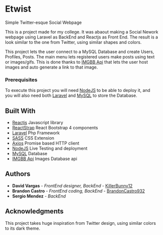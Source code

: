 # Etwist
 Simple Twitter-esque Social Webpage
 
 This is a project made for my college. It was abaout making a Social Nework webpage using Laravel as BackEnd and Reactjs as Front End.
 The result is a look similar to the one from Twitter, using similar shapes and colors.
 
 This project lets the user connect to a MySQL Database and create Users, Profiles, Posts.
 The main menu lets registered users make posts using text or images/gifs. This is done thanks to [IMGBB Api](https://api.imgbb.com/) that lets the user host images and auto generate a link to that image.
 
 ### Prerequisites
 
 To execute this project you will need [NodeJS](https://nodejs.org/) to be able to deploy it, and you will also need both [Laravel](https://laravel.com/) and [MySQL](https://www.mysql.com/) to store the Database.
 
 ## Built With
 
 * [Reactjs](https://es.reactjs.org/) Javascript library
 * [ReactStrap](https://reactstrap.github.io/) React Bootstrap 4 components
 * [Laravel](https://laravel.com/) Php Framework
 * [SASS](https://laravel.com/) CSS Extension
 * [Axios](https://github.com/axios/axios) Promise based HTTP client
 * [NodeJS](https://nodejs.org/) Live Testing and deployment
 * [MySQL](https://www.mysql.com/) Database
 * [IMGBB Api](https://api.imgbb.com/) Images Database api
## Authors

* **David Vargas** - *FrontEnd designer, BackEnd* - [KillerBunny12](https://github.com/KillerBunny12)
* **Brandon Castro** - *FrontEnd coding, BackEnd* - [BrandonCastro932](https://github.com/BrandonCastro932)
* **Sergio Mendez** - *BackEnd*

## Acknowledgments

This project takes huge inspiration from Twitter design, using similar colors to its dark theme.
